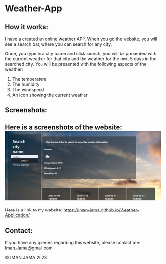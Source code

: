 # Weather-App

## How it works:

I have a created an online weather APP. When you go the website, you will see a search bar, where you can search for any city. 

Once, you type in a city name and click search, you will be presented with the current weather for that city and the weather for the next 5 days in the searched city. You will be presented with the following aspects of the weather:

<ol>
<li>The temperature</li>
<li>The humidity</li>
<li>The windspeed</li>
<li>An icon showing the current weather</li>
</ol>

## Screenshots:
Here is a screenshots of the website:
![picture](/Assets/Images/screenshot2.png)
---

Here is a link to my website:
 https://iman-jama.github.io/Weather-Application/


## Contact:
If you have any queries regarding this website, please contact me: Iman.Jama@gmail.com

© IMAN JAMA 2023